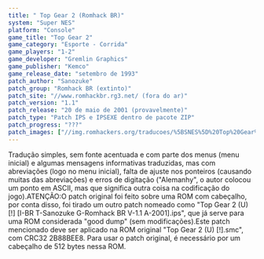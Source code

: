 ```yaml
---
title: " Top Gear 2 (Romhack BR)"
system: "Super NES"
platform: "Console"
game_title: "Top Gear 2"
game_category: "Esporte - Corrida"
game_players: "1-2"
game_developer: "Gremlin Graphics"
game_publisher: "Kemco"
game_release_date: "setembro de 1993"
patch_author: "Sanozuke"
patch_group: "Romhack BR (extinto)"
patch_site: "//www.romhackbr.rg3.net/ (fora do ar)"
patch_version: "1.1"
patch_release: "20 de maio de 2001 (provavelmente)"
patch_type: "Patch IPS e IPSEXE dentro de pacote ZIP"
patch_progress: "???"
patch_images: ["//img.romhackers.org/traducoes/%5BSNES%5D%20Top%20Gear%202%20-%20Romhack%20BR%20-%201.png","//img.romhackers.org/traducoes/%5BSNES%5D%20Top%20Gear%202%20-%20Romhack%20BR%20-%202.png","//img.romhackers.org/traducoes/%5BSNES%5D%20Top%20Gear%202%20-%20Romhack%20BR%20-%203.png"]
---
```

Tradução simples, sem fonte acentuada e com parte dos menus (menu inicial) e algumas mensagens informativas traduzidas, mas com abreviações (logo no menu inicial), falta de ajuste nos ponteiros (causando muitas das abreviações) e erros de digitação ("Alemanhy", o autor colocou um ponto em ASCII, mas que significa outra coisa na codificação do jogo).ATENÇÃO:O patch original foi feito sobre uma ROM com cabeçalho, por conta disso, foi tirado um outro patch nomeado como "Top Gear 2 (U) [!] [I-BR T-Sanozuke G-Romhack BR V-1.1 A-2001].ips", que já serve para uma ROM considerada "good dump" (sem modificações).Este patch mencionado deve ser aplicado na ROM original "Top Gear 2 (U) [!].smc", com CRC32 2B88BEE8. Para usar o patch original, é necessário por um cabeçalho de 512 bytes nessa ROM.